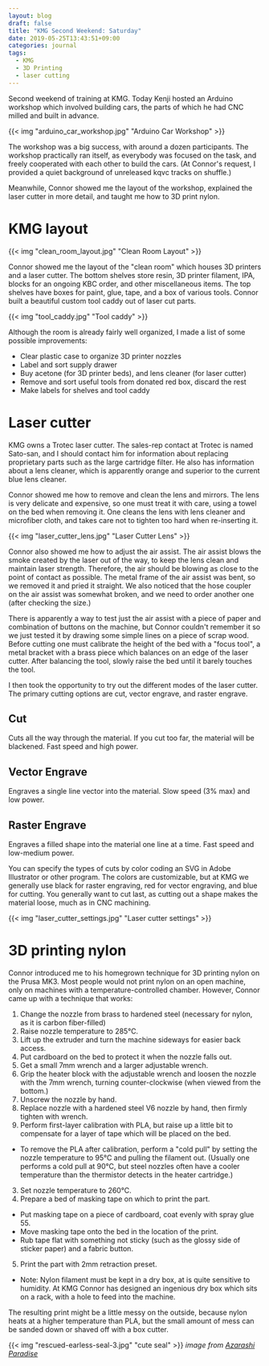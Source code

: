 ```yaml
---
layout: blog
draft: false
title: "KMG Second Weekend: Saturday"
date: 2019-05-25T13:43:51+09:00
categories: journal
tags:
  - KMG
  - 3D Printing
  - laser cutting
---
```


Second weekend of training at KMG. Today Kenji hosted an Arduino workshop which involved building cars, the parts of which he had CNC milled and built in advance.

{{< img "arduino_car_workshop.jpg" "Arduino Car Workshop" >}}

The workshop was a big success, with around a dozen participants. The workshop practically ran itself, as everybody was focused on the task, and freely cooperated with each other to build the cars. (At Connor's request, I provided a quiet background of unreleased kqvc tracks on shuffle.)

Meanwhile, Connor showed me the layout of the workshop, explained the laser cutter in more detail, and taught me how to 3D print nylon.

# KMG layout

{{< img "clean_room_layout.jpg" "Clean Room Layout" >}}

Connor showed me the layout of the "clean room" which houses 3D printers and a laser cutter. The bottom shelves store resin, 3D printer filament, IPA, blocks for an ongoing KBC order, and other miscellaneous items. The top shelves have boxes for paint, glue, tape, and a box of various tools. Connor built a beautiful custom tool caddy out of laser cut parts.

{{< img "tool_caddy.jpg" "Tool caddy" >}}

Although the room is already fairly well organized, I made a list of some possible improvements:
- Clear plastic case to organize 3D printer nozzles
- Label and sort supply drawer
- Buy acetone (for 3D printer beds), and lens cleaner (for laser cutter)
- Remove and sort useful tools from donated red box, discard the rest
- Make labels for shelves and tool caddy

# Laser cutter

KMG owns a Trotec laser cutter. The sales-rep contact at Trotec is named Sato-san, and I should contact him for information about replacing proprietary parts such as the large cartridge filter. He also has information about a lens cleaner, which is apparently orange and superior to the current blue lens cleaner.

Connor showed me how to remove and clean the lens and mirrors. The lens is very delicate and expensive, so one must treat it with care, using a towel on the bed when removing it. One cleans the lens with lens cleaner and microfiber cloth, and takes care not to tighten too hard when re-inserting it.

{{< img "laser_cutter_lens.jpg" "Laser Cutter Lens" >}}

Connor also showed me how to adjust the air assist. The air assist blows the smoke created by the laser out of the way, to keep the lens clean and maintain laser strength. Therefore, the air should be blowing as close to the point of contact as possible. The metal frame of the air assist was bent, so we removed it and pried it straight. We also noticed that the hose coupler on the air assist was somewhat broken, and we need to order another one (after checking the size.)

There is apparently a way to test just the air assist with a piece of paper and combination of buttons on the machine, but Connor couldn't remember it so we just tested it by drawing some simple lines on a piece of scrap wood.
Before cutting one must calibrate the height of the bed with a "focus tool", a metal bracket with a brass piece which balances on an edge of the laser cutter. After balancing the tool, slowly raise the bed until it barely touches the tool.

I then took the opportunity to try out the different modes of the laser cutter. The primary cutting options are cut, vector engrave, and raster engrave.

## Cut
Cuts all the way through the material. If you cut too far, the material will be blackened. Fast speed and high power.

## Vector Engrave
Engraves a single line vector into the material. Slow speed (3% max) and low power.

## Raster Engrave
Engraves a filled shape into the material one line at a time. Fast speed and low-medium power.

You can specify the types of cuts by color coding an SVG in Adobe Illustrator or other program. The colors are customizable, but at KMG we generally use black for raster engraving, red for vector engraving, and blue for cutting. You generally want to cut last, as cutting out a shape makes the material loose, much as in CNC machining.

{{< img "laser_cutter_settings.jpg" "Laser cutter settings" >}}

# 3D printing nylon
Connor introduced me to his homegrown technique for 3D printing nylon on the Prusa MK3. Most people would not print nylon on an open machine, only on machines with a temperature-controlled chamber. However, Connor came up with a technique that works:

1. Change the nozzle from brass to hardened steel (necessary for nylon, as it is carbon fiber-filled)
  1. Raise nozzle temperature to 285℃.
  2. Lift up the extruder and turn the machine sideways for easier back access.
  3. Put cardboard on the bed to protect it when the nozzle falls out.
  4. Get a small 7mm wrench and a larger adjustable wrench.
  5. Grip the heater block with the adjustable wrench and loosen the nozzle with the 7mm wrench, turning counter-clockwise (when viewed from the bottom.)
  6. Unscrew the nozzle by hand.
  7. Replace nozzle with a hardened steel V6 nozzle by hand, then firmly tighten with wrench.
2. Perform first-layer calibration with PLA, but raise up a little bit to compensate for a layer of tape which will be placed on the bed.
  - To remove the PLA after calibration, perform a "cold pull" by setting the nozzle temperature to 95℃ and pulling the filament out. (Usually one performs a cold pull at 90℃, but steel nozzles often have a cooler temperature than the thermistor detects in the heater cartridge.)
3. Set nozzle temperature to 260℃.
4. Prepare a bed of masking tape on which to print the part.
  - Put masking tape on a piece of cardboard, coat evenly with spray glue 55.
  - Move masking tape onto the bed in the location of the print.
  - Rub tape flat with something not sticky (such as the glossy side of sticker paper) and a fabric button.
5. Print the part with 2mm retraction preset.
  - Note: Nylon filament must be kept in a dry box, at is quite sensitive to humidity. At KMG Connor has designed an ingenious dry box which sits on a rack, with a hole to feed into the machine.

The resulting print might be a little messy on the outside, because nylon heats at a higher temperature than PLA, but the small amount of mess can be sanded down or shaved off with a box cutter.

{{< img "rescued-earless-seal-3.jpg" "cute seal" >}}
*image from [Azarashi Paradise](https://twitter.com/aguhiyori)*
